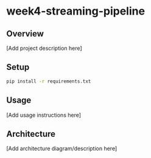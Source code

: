 # week4-streaming-pipeline

## Overview
[Add project description here]

## Setup
```bash
pip install -r requirements.txt
```

## Usage
[Add usage instructions here]

## Architecture
[Add architecture diagram/description here]
